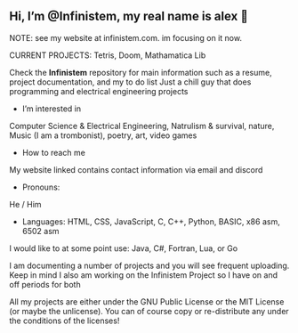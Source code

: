  ## Hi, I’m @Infinistem, my real name is alex 👋

NOTE: see my website at infinistem.com. im focusing on it now.

CURRENT PROJECTS: Tetris, Doom, Mathamatica Lib

 Check the **Infinistem** repository for main information such as a resume, project documentation, and my to do list
 Just a chill guy that does programming and electrical engineering projects
 
-  I’m interested in 

  Computer Science & Electrical Engineering, Natrulism & survival, nature, Music (I am a trombonist), poetry, art, video games
  
-  How to reach me
  
  My website linked contains contact information via email and discord
  
-  Pronouns:
  
  He / Him
  
 - Languages:
   HTML, CSS, JavaScript, C, C++, Python, BASIC, x86 asm, 6502 asm

I would like to at some point use: Java, C#, Fortran, Lua, or Go

I am documenting a number of projects and you will see frequent uploading. Keep in mind I also am working on the Infinistem Project so I have on and off periods for both

All my projects are either under the GNU Public License or the MIT License (or maybe the unlicense). You can of course copy or re-distribute any under the conditions of the licenses! 


  
    
    
    

<!---
Infinistem/Infinistem is a ✨ special ✨ repository because its `README.md` (this file) appears on your GitHub profile.
You can click the Preview link to take a look at your changes.
--->
